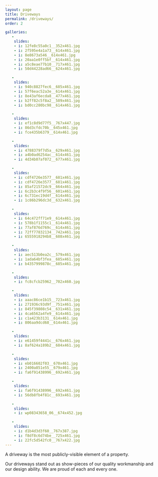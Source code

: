 ```yaml
---
layout: page
title: Driveways
permalink: /driveways/
order: 2

galleries:
   -
    slides:
    - i: 12fe8c55a0c1__352x461.jpg
    - i: 2f595e4a1a73__614x461.jpg
    - i: 8e8673a546__614x461.jpg
    - i: 20aa1e0ff5bf__614x461.jpg
    - i: a5c8eae77b10__717x461.jpg
    - i: 50d44228ad66__624x461.jpg

   -
    slides:
    - i: 940c8827fec6__685x461.jpg
    - i: 57f6eac52a3e__614x461.jpg
    - i: 8e43af6ecda8__477x461.jpg
    - i: b2ff82c5f8a2__589x461.jpg
    - i: bd0cc280bc98__614x461.jpg

   -
    slides:
    - i: ef1c8d9d77f5__767x447.jpg
    - i: 86d3cfdc70b__645x461.jpg
    - i: fce435b6379__614x461.jpg

   -
    slides:
    - i: 4788379f7d5a__629x461.jpg
    - i: a4b0ad6254ac__614x461.jpg
    - i: 4d34b07af072__677x461.jpg

   -
    slides:
    - i: cdf4726e3577__681x461.jpg
    - i: cdf4726e3577__681x461.jpg
    - i: 85af21572dc9__664x461.jpg
    - i: 6c2b3c4f9f56__601x461.jpg
    - i: 6c731ec19d4f__614x461.jpg
    - i: 1c86b296dc3d__632x461.jpg

   -
    slides:
    - i: 64c472ff71e9__614x461.jpg
    - i: 578b1f1155c1__614x461.jpg
    - i: 77af876d769c__614x461.jpg
    - i: 72ff77832134__742x461.jpg
    - i: 6555918294b8__688x461.jpg

   -
    slides:
    - i: aec513b0ea2c__579x461.jpg
    - i: 1ada64bf3fea__685x461.jpg
    - i: b4357999878c__685x461.jpg

   -
    slides:
    - i: fc8cfcb25962__702x460.jpg

   -
    slides:
    - i: aaac86ce1b15__723x461.jpg
    - i: 271936c93d9f__751x461.jpg
    - i: 845f39808c54__631x461.jpg
    - i: 4ca6562a4fe9__614x461.jpg
    - i: c1a423b3131__614x461.jpg
    - i: 806aa9dcd68__614x461.jpg

   -
    slides:
    - i: e61459f4441c__676x461.jpg
    - i: 8af624a189b2__684x461.jpg

   -
    slides:
    - i: eb016602f03__670x461.jpg
    - i: 2400a851e55__679x461.jpg
    - i: fa6f91438996__692x461.jpg

   -
    slides:
    - i: fa6f91438996__692x461.jpg
    - i: 56db8fb4f81c__693x461.jpg

   -
    slides:
    - i: wp08343658_06__674x452.jpg

   -
    slides:
    - i: d1b4d3d3f60__767x387.jpg
    - i: f8df8c6d74be__725x461.jpg
    - i: 22fc5d542fc0__767x422.jpg
---
```


A driveway is the most publicly-visible element of a property.

Our driveways stand out as show-pieces of our quality workmanship and our design ability. We are proud of each and every one.

